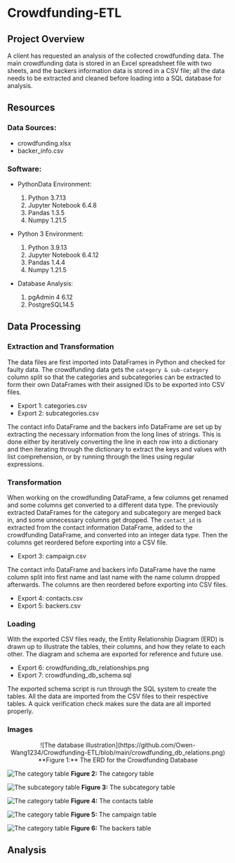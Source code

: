 # Crowdfunding-ETL

## Project Overview
A client has requested an analysis of the collected crowdfunding data. The main crowdfunding data is stored in an Excel spreadsheet file with two sheets, and the backers information data is stored in a CSV file; all the data needs to be extracted and cleaned before loading into a SQL database for analysis.

## Resources
### Data Sources:
- crowdfunding.xlsx
- backer_info.csv

### Software:
- PythonData Environment:

	1. Python 3.7.13
	2. Jupyter Notebook 6.4.8
	3. Pandas 1.3.5
	4. Numpy 1.21.5

- Python 3 Environment:

	1. Python 3.9.13
	2. Jupyter Notebook 6.4.12
	3. Pandas 1.4.4
	4. Numpy 1.21.5

- Database Analysis:

	1. pgAdmin 4 6.12
	2. PostgreSQL14.5

## Data Processing
### Extraction and Transformation
The data files are first imported into DataFrames in Python and checked for faulty data. The crowdfunding data gets the `category & sub-category` column split so that the categories and subcategories can be extracted to form their own DataFrames with their assigned IDs to be exported into CSV files.

- Export 1: categories.csv
- Export 2: subcategories.csv

The contact info DataFrame and the backers info DataFrame are set up by extracting the necessary information from the long lines of strings. This is done either by iteratively converting the line in each row into a dictionary and then iterating through the dictionary to extract the keys and values with list comprehension, or by running through the lines using regular expressions.

### Transformation
When working on the crowdfunding DataFrame, a few columns get renamed and some columns get converted to a different data type. The previously extracted DataFrames for the category and subcategory are merged back in, and some unnecessary columns get dropped. The `contact_id` is extracted from the contact information DataFrame, added to the crowdfunding DataFrame, and converted into an integer data type. Then the columns get reordered before exporting into a CSV file.

- Export 3: campaign.csv

The contact info DataFrame and backers info DataFrame have the name column split into first name and last name with the name column dropped afterwards. The columns are then reordered before exporting into CSV files.

- Export 4: contacts.csv
- Export 5: backers.csv

### Loading
With the exported CSV files ready, the Entity Relationship Diagram (ERD) is drawn up to illustrate the tables, their columns, and how they relate to each other. The diagram and schema are exported for reference and future use.

- Export 6: crowdfunding_db_relationships.png
- Export 7: crowdfunding_db_schema.sql

The exported schema script is run through the SQL system to create the tables. All the data are imported from the CSV files to their respective tables. A quick verification check makes sure the data are all imported properly.

### Images
<p align = "center">
![The database illustration](https://github.com/Owen-Wang1234/Crowdfunding-ETL/blob/main/crowdfunding_db_relations.png)
**Figure 1:** The ERD for the Crowdfunding Database

![The category table](https://github.com/Owen-Wang1234/Crowdfunding-ETL/blob/main/Screenshots/category.png)
**Figure 2:** The category table

![The subcategory table](https://github.com/Owen-Wang1234/Crowdfunding-ETL/blob/main/Screenshots/subcategory.png)
**Figure 3:** The subcategory table

![The category table](https://github.com/Owen-Wang1234/Crowdfunding-ETL/blob/main/Screenshots/contacts.png)
**Figure 4:** The contacts table

![The category table](https://github.com/Owen-Wang1234/Crowdfunding-ETL/blob/main/Screenshots/campaign.png)
**Figure 5:** The campaign table

![The category table](https://github.com/Owen-Wang1234/Crowdfunding-ETL/blob/main/Screenshots/backers.png)
**Figure 6:** The backers table

## Analysis